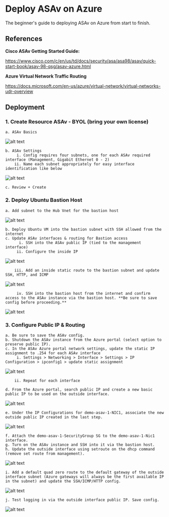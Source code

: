 # Deploy ASAv on Azure

The beginner's guide to deploying ASAv on Azure from start to finish.

## References

**Cisco ASAv Getting Started Guide:**

<https://www.cisco.com/c/en/us/td/docs/security/asa/asa98/asav/quick-start-book/asav-98-qsg/asav-azure.html>

**Azure Virtual Network Traffic Routing**

<https://docs.microsoft.com/en-us/azure/virtual-network/virtual-networks-udr-overview>

## Deployment

### 1. Create Resource ASAv - BYOL (bring your own license)
	a. ASAv Basics
![alt text](https://github.com/wiknetauto/deploy-asav-on-Azure/blob/main/Images/1.%20asav-deployment-basics.png?raw=true "asav-deployment-basics")

	b. ASAv Settings
		 i. Config requires four subnets, one for each ASAv required interface (Management, Gigabit Ethernet 0 - 2)
		ii. Name each subnet appropriately for easy interface identification like below
![alt text](https://github.com/wiknetauto/deploy-asav-on-Azure/blob/main/Images/2.%20asav-deployment-settinsg.png?raw=true "asav-deployment-settings")


	c. Review + Create

### 2. Deploy Ubuntu Bastion Host
	a. Add subnet to the Hub Vnet for the bastion host
![alt text](https://github.com/wiknetauto/deploy-asav-on-Azure/blob/main/Images/3.%20bastion-subnet-creation.png?raw=true "bastion-subnet-creation")

	b. Deploy Ubuntu VM into the bastion subnet with SSH allowed from the internet
	c. Update ASAv interfaces & routing for Bastion access
		  i. SSH into the ASAv public IP (tied to the management interface)
		 ii. Configure the inside IP
![alt text](https://github.com/wiknetauto/deploy-asav-on-Azure/blob/main/Images/4.%20update-asav-inside-interface.png?raw=true "update-asav-inside-interface")

		iii. Add an inside static route to the bastion subnet and update SSH, HTTP, and ICMP
![alt text](https://github.com/wiknetauto/deploy-asav-on-Azure/blob/main/Images/5.%20add%20asav-inside-route.png?raw=true "add-asav-inside-route")

		 iv. SSH into the bastion host from the internet and confirm access to the ASAv instance via the bastion host. **Be sure to save config before proceeding.**
![alt text](https://github.com/wiknetauto/deploy-asav-on-Azure/blob/main/Images/6.%20ssh-from-bastion.png?raw=true "ssh-from-bastion")


### 3. Configure Public IP & Routing

	a. Be sure to save the ASAv config.
	b. Shutdown the ASAv instance from the Azure portal (select option to preserve public IP).
	c. In the ASAv Azure portal network settings, update the static IP assignment to .254 for each ASAv interface
	  	 i. Settings > Networking > Interface > Settings > IP Configuration > ipconfig1 > update static assignment
![alt text](https://github.com/wiknetauto/deploy-asav-on-Azure/blob/main/Images/7.%20update-asav-ipconfig1-settings.png?raw=true "update-asav-ipconfig1-settings")

		ii. Repeat for each interface

	d. From the Azure portal, search public IP and create a new basic public IP to be used on the outside interface.
![alt text](https://github.com/wiknetauto/deploy-asav-on-Azure/blob/main/Images/8.%20create-asav-outside-public-ip.png?raw=true "create-asav-outside-pubilc-ip")

	e. Under the IP Configurations for demo-asav-1-NIC1, associate the new outside public IP created in the last step.
![alt text](https://github.com/wiknetauto/deploy-asav-on-Azure/blob/main/Images/9.%20associate-public-ip-with-outside.png?raw=true "associate-public-ip-with-outside")

	f. Attach the demo-asav-1-SecurityGroup SG to the demo-asav-1-Nic1 interface.
	g. Turn on the ASAv instance and SSH into it via the bastion host.
	h. Update the outside interface using setroute on the dhcp command (remove set route from management).
![alt text](https://github.com/wiknetauto/deploy-asav-on-Azure/blob/main/Images/10.%20update-asav-outside-interface.png?raw=true "update-asav-outside-interface")

	i. Add a default quad zero route to the default gateway of the outside interface subnet (Azure gateways will always be the first available IP in the subnet) and update the SSH/ICMP/HTTP config.
![alt text](https://github.com/wiknetauto/deploy-asav-on-Azure/blob/main/Images/11.%20update-asav-routing-and-access.png?raw=true "update-asav-routing-and-access")

	j. Test logging in via the outside interface public IP. Save config.
![alt text](https://github.com/wiknetauto/deploy-asav-on-Azure/blob/main/Images/12.%20test-asav-outside-access.png?raw=true "test-asav-outside-access")
